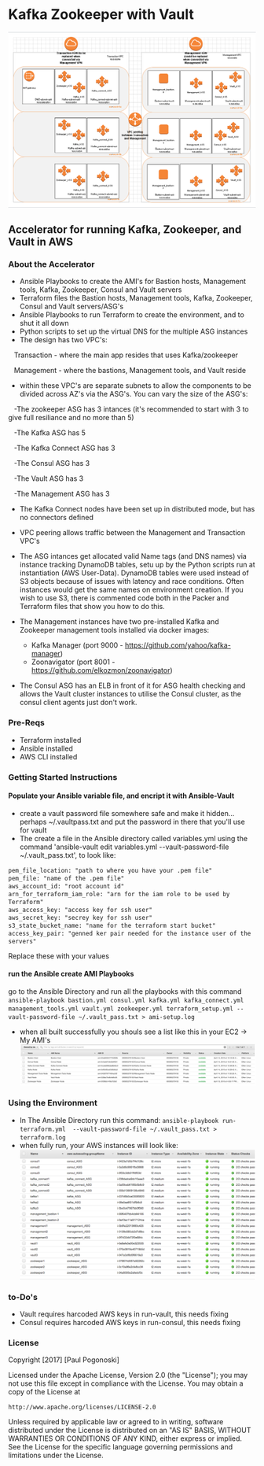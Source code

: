 # Kafka Zookeeper with Vault

![](design.png)

## Accelerator for running Kafka, Zookeeper, and Vault in AWS 
### About the Accelerator
- Ansible Playbooks to create the AMI's for Bastion hosts, Management tools, Kafka, Zookeeper, Consul and Vault servers
- Terraform files the Bastion hosts, Management tools, Kafka, Zookeeper, Consul and Vault servers/ASG's
- Ansible Playbooks to run Terraform to create the environment, and to shut it all down
- Python scripts to set up the virtual DNS for the multiple ASG instances
- The design has two VPC's:

&nbsp;&nbsp; Transaction - where the main app resides that uses Kafka/zookeeper

&nbsp;&nbsp; Management - where the bastions, Management tools, and Vault reside

- within these VPC's are separate subnets to allow the components to be divided across AZ's
via the ASG's. You can vary the size of the ASG's: 

&nbsp;&nbsp; -The zookeeper ASG has 3 intances (it's recommended to start with 3 to give full resiliance and no more than 5) 

&nbsp;&nbsp; -The Kafka ASG has 5

&nbsp;&nbsp; -The Kafka Connect ASG has 3

&nbsp;&nbsp; -The Consul ASG has 3

&nbsp;&nbsp; -The Vault ASG has 3

&nbsp;&nbsp; -The Management ASG has 3

- The Kafka Connect nodes have been set up in distributed mode, but has no connectors defined

- VPC peering allows traffic between the Management and Transaction VPC's

- The ASG intances get allocated valid Name tags (and DNS names) via instance tracking 
DynamoDB tables, setu up by the Python scripts run at instantiation (AWS User-Data). DynamoDB tables were used instead of S3 objects because of issues with 
latency and race conditions. Often instances would get the same names on environment 
creation. If you wish to use S3, there is commented code both in the Packer and Terraform files that 
show you how to do this.

- The Management instances have two pre-installed Kafka and Zookeeper management tools 
installed via docker images: 
    - Kafka Manager (port 9000 - https://github.com/yahoo/kafka-manager)
    - Zoonavigator (port 8001 - https://github.com/elkozmon/zoonavigator)
    
- The Consul ASG has an ELB in front of it for ASG health checking and allows the Vault cluster 
instances to utilise the Consul cluster, as the consul client agents just don't work.



### Pre-Reqs
- Terraform installed
- Ansible installed
- AWS CLI installed

### Getting Started Instructions
#### Populate your Ansible variable file, and encript it with Ansible-Vault
- create a vault password file somewhere safe and make it hidden... perhaps ~/.vaultpass.txt and put the password in there that you'll use for vault
- The create a file in the Ansible directory called variables.yml using the command 'ansible-vault edit variables.yml --vault-password-file ~/.vault_pass.txt', to look like:
```
pem_file_location: "path to where you have your .pem file"
pem_file: "name of the .pem file"
aws_account_id: "root account id"
arn_for_terraform_iam_role: "arn for the iam role to be used by Terraform"
aws_access_key: "access key for ssh user"
aws_secret_key: "secrey key for ssh user"
s3_state_bucket_name: "name for the terraform start bucket"
access_key_pair: "genned ker pair needed for the instance user of the servers"

```
Replace these with your values

#### run the Ansible create AMI Playbooks
go to the Ansible Directory and run all the playbooks with this command
    `ansible-playbook bastion.yml consul.yml kafka.yml kafka_connect.yml management_tools.yml vault.yml zookeeper.yml terraform_setup.yml --vault-password-file ~/.vault_pass.txt > ami-setup.log`
    
- when all built successfully you shouls see a list like this in your EC2 -> My AMI's
![](AMIs-list.png)    

### Using the Environment
- In The Ansible Directory run this command:
    `ansible-playbook run-terraform.yml  --vault-password-file ~/.vault_pass.txt > terraform.log`
- when fully run, your AWS instances will look like:
![](aws-instances.png)

### to-Do's
- Vault requires harcoded AWS keys in run-vault, this needs fixing
- Consul requires harcoded AWS keys in run-consul, this needs fixing

### License
Copyright [2017] [Paul Pogonoski]

Licensed under the Apache License, Version 2.0 (the "License");
you may not use this file except in compliance with the License.
You may obtain a copy of the License at

    http://www.apache.org/licenses/LICENSE-2.0

Unless required by applicable law or agreed to in writing, software
distributed under the License is distributed on an "AS IS" BASIS,
WITHOUT WARRANTIES OR CONDITIONS OF ANY KIND, either express or implied.
See the License for the specific language governing permissions and
limitations under the License.
